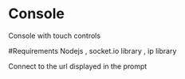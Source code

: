 # Console
Console with touch controls

#Requirements 
Nodejs , socket.io library , ip library

Connect to the url displayed in the prompt
